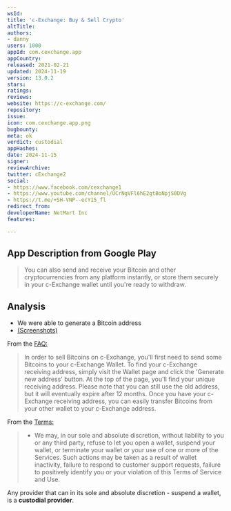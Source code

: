 ```yaml
---
wsId: 
title: 'c-Exchange: Buy & Sell Crypto'
altTitle: 
authors:
- danny
users: 1000
appId: com.cexchange.app
appCountry: 
released: 2021-02-21
updated: 2024-11-19
version: 13.0.2
stars: 
ratings: 
reviews: 
website: https://c-exchange.com/
repository: 
issue: 
icon: com.cexchange.app.png
bugbounty: 
meta: ok
verdict: custodial
appHashes: 
date: 2024-11-15
signer: 
reviewArchive: 
twitter: cExchange2
social:
- https://www.facebook.com/cexchange1
- https://www.youtube.com/channel/UCrNgVFl6hE2gtBoNpjS0DVg
- https://t.me/+SH-VNP--ecY15_fl
redirect_from: 
developerName: NetMart Inc
features: 

---
```


## App Description from Google Play 

> You can also send and receive your Bitcoin and other cryptocurrencies from any platform instantly, or store them securely in your c-Exchange wallet until you're ready to withdraw.

## Analysis 

- We were able to generate a Bitcoin address 
- [(Screenshots)](https://twitter.com/BitcoinWalletz/status/1657298746013626368)

From the [FAQ:](https://c-exchange.com/faq)

> In order to sell Bitcoins on c-Exchange, you'll first need to send some Bitcoins to your c-Exchange Wallet. To find your c-Exchange receiving address, simply visit the Wallet page and click the 'Generate new address' button. At the top of the page, you'll find your unique receiving address. Please note that you can still use the old address, but it will eventually expire after 12 months. Once you have your c-Exchange receiving address, you can easily transfer Bitcoins from your other wallet to your c-Exchange address.

From the [Terms:](https://c-exchange.com/policy/terms/106) 

> - We may, in our sole and absolute discretion, without liability to you or any third party, refuse to let you open a wallet, suspend your wallet, or terminate your wallet or your use of one or more of the Services. Such actions may be taken as a result of wallet inactivity, failure to respond to customer support requests, failure to positively identify you or your violation of this Terms of Service and Use.

Any provider that can in its sole and absolute discretion - suspend a wallet, is a **custodial provider**. 